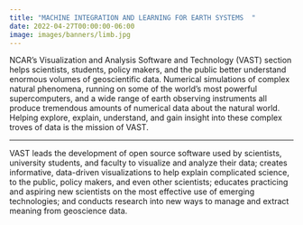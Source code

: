 ```yaml
---
title: "MACHINE INTEGRATION AND LEARNING FOR EARTH SYSTEMS  "
date: 2022-04-27T00:00:00-06:00
image: images/banners/limb.jpg
---
```


NCAR’s Visualization and Analysis Software and Technology (VAST) section helps scientists, students, policy makers, and the public better understand enormous volumes of geoscientific data. Numerical simulations of complex natural phenomena, running on some of the world’s most powerful supercomputers, and a wide range of earth observing instruments all produce tremendous amounts of numerical data about the natural world. Helping explore, explain, understand, and gain insight into these complex troves of data is the mission of VAST.

---

VAST leads the development of open source software used by scientists, university students, and faculty to visualize and analyze their data; creates informative,  data-driven visualizations to help explain complicated science, to the public, policy makers, and even other scientists;  educates practicing and aspiring new scientists on the most effective use of emerging technologies; and conducts research into new ways to manage and extract meaning from geoscience data.
